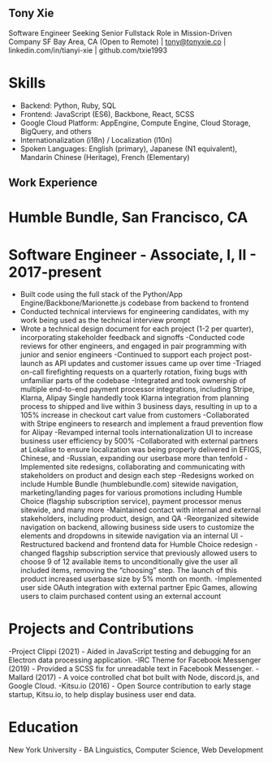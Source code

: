 ## Tony Xie
Software Engineer Seeking Senior Fullstack Role in Mission-Driven Company
SF Bay Area, CA (Open to Remote) | tony@tonyxie.co  | linkedin.com/in/tianyi-xie | github.com/txie1993


# Skills
- Backend: Python, Ruby, SQL
- Frontend: JavaScript (ES6),  Backbone, React, SCSS
- Google Cloud Platform: AppEngine, Compute Engine, Cloud Storage, BigQuery, and others
- Internationalization (i18n) / Localization (l10n)
- Spoken Languages:  English (primary), Japanese (N1 equivalent), Mandarin Chinese (Heritage), French (Elementary)


## Work Experience
# Humble Bundle, San Francisco, CA
# Software Engineer - Associate, I, II - 2017-present
- Built code using the full stack of the Python/App Engine/Backbone/Marionette.js codebase from backend to frontend
- Conducted technical interviews for engineering candidates, with my work being used as the technical interview prompt
- Wrote a technical design document for each project (1-2 per quarter), incorporating stakeholder feedback and signoffs
-Conducted code reviews for other engineers, and engaged in pair programming with junior and senior engineers
-Continued to support each project post-launch as API updates and customer issues came up over time
-Triaged on-call firefighting requests on a quarterly rotation, fixing bugs with unfamiliar parts of the codebase
-Integrated and took ownership of multiple end-to-end payment processor integrations, including Stripe, Klarna, Alipay
 Single handedly took Klarna integration from planning process to shipped and live within 3 business days, resulting in up to a 105% increase in checkout cart value from customers
-Collaborated with Stripe engineers to research and implement a fraud prevention flow for Alipay
-Revamped internal tools internationalization UI to increase business user efficiency by 500%
-Collaborated with external partners at Lokalise to ensure localization was being properly delivered in EFIGS, Chinese, and -Russian, expanding our userbase more than tenfold
-Implemented site redesigns, collaborating and communicating with stakeholders on product and design each step
-Redesigns worked on include Humble Bundle (humblebundle.com) sitewide navigation, marketing/landing pages for various promotions including Humble Choice (flagship subscription service), payment processor menus sitewide, and many more
-Maintained contact with  internal and external stakeholders, including product, design, and QA
-Reorganized sitewide navigation on backend, allowing business side users to customize the elements and dropdowns in sitewide navigation via an internal UI
-Restructured backend and frontend data for Humble Choice redesign - changed flagship subscription service that previously allowed users to choose 9 of 12 available items to unconditionally give the user all included items, removing the “choosing” step. The launch of this product increased userbase size by 5% month on month.
-Implemented user side OAuth integration with external partner Epic Games, allowing users to claim purchased content using an external account
# Projects and Contributions
-Project Clippi (2021) - Aided in JavaScript testing and debugging for an Electron data processing application.
-IRC Theme for Facebook Messenger (2019) - Provided a SCSS fix for unreadable text in Facebook Messenger.
-Mallard (2017) - A voice controlled chat bot built with Node, discord.js, and Google Cloud.
-Kitsu.io (2016) - Open Source contribution to early stage startup, Kitsu.io, to help display business user end data.
# Education
New York University - BA Linguistics, Computer Science, Web Development
